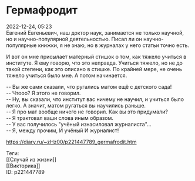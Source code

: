 Гермафродит
============

   
 2022-12-24, 05:23   
  Евгений Евгеньевич, наш доктор наук, занимается не только научной, но и научно-популярной деятельностью. Писал ли он научно-популярные книжки, я не знаю, но в журналах у него статьи точно есть.   
   
 И вот он мне присылает матерный стишок о том, как тяжело учиться в институте. Я ему говорю, что это неправда. Учиться тяжело, но не до такой степени, как это описано в стишке. По крайней мере, не очень тяжело учиться было мне. А потом начинается.   
   
 -- Вы же сами сказали, что ругались матом ещё с детского сада!   
 -- Чтооо? Я этого не говорил.   
 -- Ну, вы сказали, что институт вас ничему не научил, и учиться было легко. А значит, матом ругаться вы научились раньше.   
 -- Я про мат вообще ничего не говорил. Как вы это придумали?   
 -- Я трактовал ваши слова иным образом.   
 -- У вас получилось "учёный изнасиловал журналиста"...   
 -- Я, между прочим, И учёный И журналист!   
    
 <https://diary.ru/~zHz00/p221447789_germafrodit.htm>   
   
 Теги:   
 [[Случай из жизни]]   
 [[Викторика]]   
 ID: p221447789